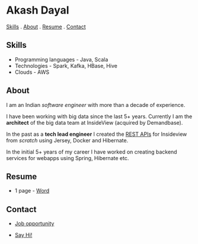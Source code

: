 # Akash Dayal

[Skills](#skills) . [About](#about) . [Resume](#resume) . [Contact](#contact)

## Skills

- Programming languages - Java, Scala
- Technologies - Spark, Kafka, HBase, Hive
- Clouds - AWS

## About

I am an Indian *software engineer* with more than a decade of experience.

I have been working with big data since the last 5+ years. Currently I am the **architect** of the big data team at InsideView (acquired by Demandbase).

In the past as a **tech lead engineer** I created the [REST APIs](https://api.insideview.com) for Insideview from *scratch* using Jersey, Docker and Hibernate.

In the initial 5+ years of my career I have worked on creating backend services for webapps using Spring, Hibernate etc.

## Resume

- 1 page - 
[Word](https://docs.google.com/document/d/1KDMySqMjszWtK2rU7qAwt9mus8UY73Ty)

## Contact

- [Job opportunity](mailto:akashdayal+joboffer@gmail.com?subject=[GitHub]%20Job%20Opportunity)

- [Say Hi!](mailto:akashdayal+hi@gmail.com?subject=[GitHub]%20Hi%20Akash)
